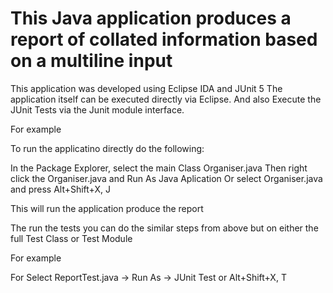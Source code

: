 # This Java application produces a report of collated information based on a multiline input

This application was developed using Eclipse IDA and JUnit 5
The application itself can be executed directly via Eclipse.
And also Execute the JUnit Tests via the Junit module interface.

For example 

To run the applicatino directly do the following:

In the Package Explorer, select the main Class Organiser.java
Then right click the Organiser.java and Run As Java Aplication
Or select Organiser.java and press Alt+Shift+X, J

This will run the application produce the report

The run the tests you can do the similar steps from above but on either the  full Test Class or Test Module

For example

For Select ReportTest.java -> Run As -> JUnit Test
or Alt+Shift+X, T
